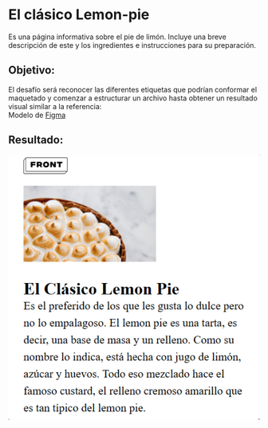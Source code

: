 # **El clásico Lemon-pie**
Es una página informativa sobre el pie de limón. Incluye una breve descripción de este y los ingredientes e instrucciones para su preparación.

## **Objetivo:**
El desafío será reconocer las diferentes etiquetas que podrían conformar el maquetado y comenzar a estructurar un archivo hasta obtener un resultado visual similar a la referencia:<br />
Modelo de [Figma](https://www.figma.com/file/E8Orh57Weqm2a4UuU4nmdT/Clase-05---Etiquetas?type=design&node-id=101-2&mode=design&t=d8aCLymb6DVdotvD-0) 

## **Resultado:** 

![Resultado](./Img/Resultado.PNG)
